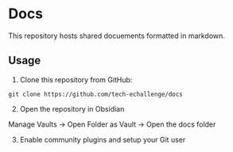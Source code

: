 # Docs

This repository hosts shared docuements formatted in markdown.

## Usage

1. Clone this repository from GitHub:

```
git clone https://github.com/tech-echallenge/docs
```

2. Open the repository in Obsidian

Manage Vaults -> Open Folder as Vault -> Open the docs folder

3. Enable community plugins and setup your Git user

